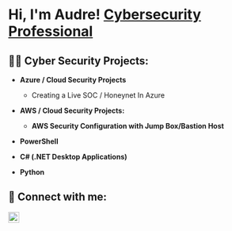 <h1>Hi, I'm Audre! <a href="https://www.linkedin.com/in/audreclemons/">Cybersecurity Professional</a>

<h2>👨‍💻 Cyber Security Projects:</h2>

- <b>Azure / Cloud Security Projects</b>
  - <a href="https://github.com/audreclemons/Azure-SOC/" style="text-decoration: none;">Creating a Live SOC / Honeynet In Azure</a>
- <b>AWS / Cloud Security Projects:</h2>
  - <a href="https://github.com/audreclemons/AWS-VPC-Bastion/" style="text-decoration: none;">AWS Security Configuration with Jump Box/Bastion Host</a>
  
- <b>PowerShell</b>
- <b>C# (.NET Desktop Applications)</b>
- <b>Python</b>

<h2> 🤳 Connect with me:</h2>

[<img align="left" alt="JoshMadakor | LinkedIn" width="22px" src="https://cdn.jsdelivr.net/npm/simple-icons@v3/icons/linkedin.svg" />][linkedin]


[linkedin]: https://linkedin.com/in/audreclemons

<!--
**joshmadakor1/joshmadakor1** is a ✨ _special_ ✨ repository because its `README.md` (this file) appears on your GitHub profile.

Here are some ideas to get you started:

- 🔭 I’m currently working on ...
- 🌱 I’m currently learning ...
- 👯 I’m looking to collaborate on ...
- 🤔 I’m looking for help with ...
- 💬 Ask me about ...
- 📫 How to reach me: ...
- 😄 Pronouns: ...
- ⚡ Fun fact: ...
-->
